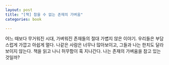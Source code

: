 ```yaml
---
layout: post
title: "[책] 참을 수 없는 존재의 가벼움"
categories: book

---
```


어느 때보다 무거워진 시대, 가벼워진 존재들의 절대 가볍지 않은 이야기.
우리들은 부담스럽게 가깝고 아쉽게 멀다. 나같은 사람은 너무나 많아보이고, 그들과 나는 한치도 달라보이지 않는다.
책을 읽고 나니 허무함이 훅 지나간다. 나는 존재의 가벼움을 참고 있는 것일까?